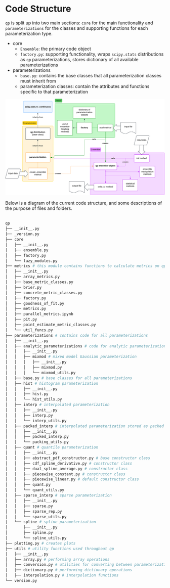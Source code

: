 # Code Structure

`qp` is split up into two main sections: `core` for the main functionality and `parameterizations` for the classes and supporting functions for each parameterization type.

- core
  - `Ensemble`: the primary code object
  - `factory.py`: supporting functionality, wraps `scipy.stats` distributions as `qp` parameterizations, stores dictionary of all available parameterizations
- parameterizations
  - `base.py`: contains the base classes that all parameterization classes must inherit from
  - parameterization classes: contain the attributes and functions specific to that parameterization

![qp-code-structure](../assets/qp-model-diagram.svg)

Below is a diagram of the current code structure, and some descriptions of the purpose of files and folders.

```bash

qp
├── __init__.py
├── _version.py
├── core
│   ├── __init__.py
│   ├── ensemble.py
│   ├── factory.py
│   └── lazy_modules.py
├── metrics # this module contains functions to calculate metrics on qp objects
│   ├── __init__.py
│   ├── array_metrics.py
│   ├── base_metric_classes.py
│   ├── brier.py
│   ├── concrete_metric_classes.py
│   ├── factory.py
│   ├── goodness_of_fit.py
│   ├── metrics.py
│   ├── parallel_metrics.ipynb
│   ├── pit.py
│   ├── point_estimate_metric_classes.py
│   └── util_funcs.py
├── parameterizations # contains code for all parameterizations
│   ├── __init__.py
│   ├── analytic_parameterizations # code for analytic parameterizations
│   │   ├── __init__.py
│   │   ├── mixmod # mixed model Gaussian parameterization
│   │   │   ├── __init__.py
│   │   │   ├── mixmod.py
│   │   │   └── mixmod_utils.py
│   ├── base.py # base classes for all parameterizations
│   ├── hist # histogram parameterization
│   │   ├── __init__.py
│   │   ├── hist.py
│   │   └── hist_utils.py
│   ├── interp # interpolated parameterization
│   │   ├── __init__.py
│   │   ├── interp.py
│   │   └── interp_utils.py
│   ├── packed_interp # interpolated parameterization stored as packed integers
│   │   ├── __init__.py
│   │   ├── packed_interp.py
│   │   └── packing_utils.py
│   ├── quant # quantile parameterization
│   │   ├── __init__.py
│   │   ├── abstract_pdf_constructor.py # base constructor class
│   │   ├── cdf_spline_derivative.py # constructor class
│   │   ├── dual_spline_average.py # constructor class
│   │   ├── piecewise_constant.py # constructor class
│   │   ├── piecewise_linear.py # default constructor class
│   │   ├── quant.py
│   │   └── quant_utils.py
│   ├── sparse_interp # sparse parameterization
│   │   ├── __init__.py
│   │   ├── sparse.py
│   │   ├── sparse_rep.py
│   │   └── sparse_utils.py
│   └── spline # spline parameterization
│       ├── __init__.py
│       ├── spline.py
│       └── spline_utils.py
├── plotting.py # creates plots
├── utils # utility functions used throughout qp
│   ├── __init__.py
│   ├── array.py # performing array operations
│   ├── conversion.py # utilities for converting between parameterizations and unused functions
│   ├── dictionary.py # performing dictionary operations
│   ├── interpolation.py # interpolation functions
└── version.py

```
